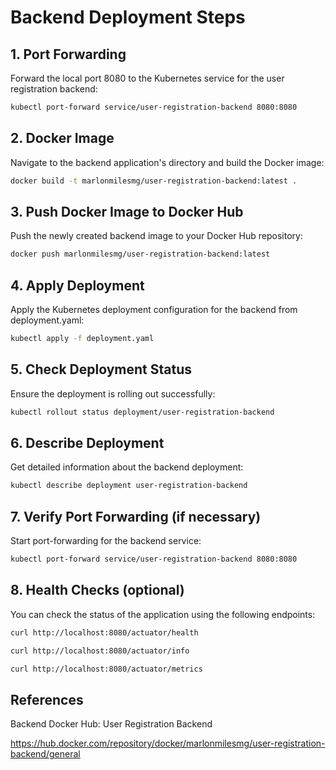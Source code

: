 # Backend Deployment Steps

## 1. Port Forwarding

Forward the local port 8080 to the Kubernetes service for the user registration backend:

```bash
kubectl port-forward service/user-registration-backend 8080:8080
```

## 2. Docker Image

Navigate to the backend application's directory and build the Docker image:

```bash
docker build -t marlonmilesmg/user-registration-backend:latest .
```

## 3. Push Docker Image to Docker Hub
Push the newly created backend image to your Docker Hub repository:

```bash
docker push marlonmilesmg/user-registration-backend:latest
```

## 4. Apply Deployment
Apply the Kubernetes deployment configuration for the backend from deployment.yaml:

```bash
kubectl apply -f deployment.yaml
```

## 5. Check Deployment Status
Ensure the deployment is rolling out successfully:

```bash
kubectl rollout status deployment/user-registration-backend
```

## 6. Describe Deployment
Get detailed information about the backend deployment:

```bash
kubectl describe deployment user-registration-backend
```

## 7. Verify Port Forwarding (if necessary)
Start port-forwarding for the backend service:

```bash
kubectl port-forward service/user-registration-backend 8080:8080
```

## 8. Health Checks (optional)
You can check the status of the application using the following endpoints:

```bash
curl http://localhost:8080/actuator/health

curl http://localhost:8080/actuator/info

curl http://localhost:8080/actuator/metrics
```

## References

Backend Docker Hub: User Registration Backend

https://hub.docker.com/repository/docker/marlonmilesmg/user-registration-backend/general